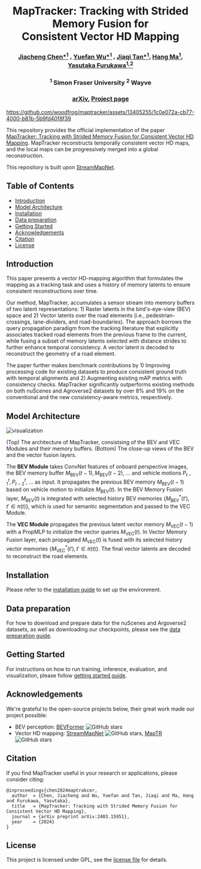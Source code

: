 <div align="center">
<h1 align="center"> MapTracker: Tracking with Strided Memory Fusion for <br/> Consistent Vector HD Mapping </h1>



### [Jiacheng Chen*<sup>1</sup>](https://jcchen.me) , [Yuefan Wu*<sup>1</sup>](https://ivenwu.com/) , [Jiaqi Tan*<sup>1</sup>](https://www.linkedin.com/in/jiaqi-christina-tan-800697158/), [Hang Ma<sup>1</sup>](https://www.cs.sfu.ca/~hangma/), [Yasutaka Furukawa<sup>1,2</sup>](https://www2.cs.sfu.ca/~furukawa/)

### <sup>1</sup> Simon Fraser University <sup>2</sup> Wayve

### [arXiv](https://arxiv.org/abs/2403.15951), [Project page](https://map-tracker.github.io/)

</div>



https://github.com/woodfrog/maptracker/assets/13405255/1c0e072a-cb77-4000-b81b-5b9fd40f8f39




This repository provides the official implementation of the paper [MapTracker: Tracking with Strided Memory Fusion for Consistent Vector HD Mapping](https://arxiv.org/abs/2403.15951). MapTracker reconstructs temporally consistent vector HD maps, and the local maps can be progressively merged into a global reconstruction.

This repository is built upon [StreamMapNet](https://github.com/yuantianyuan01/StreamMapNet). 


## Table of Contents
- [Introduction](#introduction)
- [Model Architecture](#model-architecture)
- [Installation](#installation)
- [Data preparation](#data-preparation)
- [Getting Started](#getting-started)
- [Acknowledgements](#acknowledgements)
- [Citation](#citation)
- [License](#license)

## Introduction
This paper presents a vector HD-mapping algorithm that formulates the mapping as a tracking task and uses a history of memory latents to ensure consistent reconstructions over time.

Our method, MapTracker, accumulates a sensor stream into memory buffers of two latent representations: 1) Raster latents in the bird's-eye-view (BEV) space and 2) Vector latents over the road elements (i.e., pedestrian-crossings, lane-dividers, and road-boundaries). The approach borrows the query propagation paradigm from the tracking literature that explicitly associates tracked road elements from the previous frame to the current, while fusing a subset of memory latents selected with distance strides to further enhance temporal consistency. A vector latent is decoded to reconstruct the geometry of a road element.

The paper further makes benchmark contributions by 1) Improving processing code for existing datasets to produce consistent ground truth with temporal alignments and 2) Augmenting existing mAP metrics with consistency checks. MapTracker significantly outperforms existing methods on both nuScenes and Agroverse2 datasets by over 8% and 19% on the conventional and the new consistency-aware metrics, respectively.


## Model Architecture

![visualization](docs/fig/arch.png)

(Top) The architecture of MapTracker, consistsing of the BEV and VEC Modules and their memory buffers. (Bottom) The close-up views of the BEV and the vector fusion layers.

The **BEV Module** takes ConvNet features of onboard perspective images, the BEV memory buffer ${M_{\text{BEV}}(t-1), M_{\text{BEV}}(t-2),\ ... }$ and vehicle motions ${P^t_{t-1}, P^t_{t-2},\ ... }$ as input. It propagates the previous BEV memory $M_{\text{BEV}}(t-1)$ based on vehicle motion to initialize $M_{\text{BEV}}(t)$. In the BEV Memory Fusion layer, $M_{\text{BEV}}(t)$ is integrated with selected history BEV memories $\{M_{\text{BEV}}^{*}(t'), t'\in \pi(t)\}$, which is used for semantic segmentation and passed to the VEC Module.

The **VEC Module** propagates the previous latent vector memory $M_{\text{VEC}}(t-1)$ with a PropMLP to initialize the vector queries $M_{\text{VEC}}(t)$. In Vector Memory Fusion layer, each propagated $M_{\text{VEC}}(t)$ is fused with its selected history vector memories $\{M_{\text{VEC}}^{*}(t'), t' \in \pi(t)\}$. The final vector latents are decoded to reconstruct the road elements.


## Installation

Please refer to the [installation guide](docs/installation.md) to set up the environment.


## Data preparation

For how to download and prepare data for the nuScenes and Argoverse2 datasets, as well as downloading our checkpoints, please see the [data preparation guide](docs/data_preparation.md). 


## Getting Started

For instructions on how to run training, inference, evaluation, and visualization, please follow [getting started guide](docs/getting_started.md).


## Acknowledgements

We're grateful to the open-source projects below, their great work made our project possible:

* BEV perception: [BEVFormer](https://github.com/fundamentalvision/BEVFormer) ![GitHub stars](https://img.shields.io/github/stars/fundamentalvision/BEVFormer.svg?style=flat&label=Star)
* Vector HD mapping: [StreamMapNet](https://github.com/yuantianyuan01/StreamMapNet) ![GitHub stars](https://img.shields.io/github/stars/yuantianyuan01/StreamMapNet.svg?style=flat&label=Star), [MapTR](https://github.com/hustvl/MapTR) ![GitHub stars](https://img.shields.io/github/stars/hustvl/MapTR.svg?style=flat&label=Star)


## Citation

If you find MapTracker useful in your research or applications, please consider citing:

```
@inproceedings{chen2024maptrakcer,
  author  = {Chen, Jiacheng and Wu, Yuefan and Tan, Jiaqi and Ma, Hang and Furukawa, Yasutaka},
  title   = {MapTracker: Tracking with Strided Memory Fusion for Consistent Vector HD Mapping},
  journal = {arXiv preprint arXiv:2403.15951},
  year    = {2024}
}
```

## License

This project is licensed under GPL, see the [license file](LICENSE) for details.
